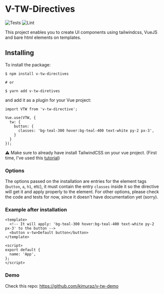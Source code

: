 # V-TW-Directives

![Tests](https://github.com/kimuraz/v-tw/workflows/Tests/badge.svg?branch=main) ![Lint](https://github.com/kimuraz/v-tw/workflows/Lint/badge.svg?branch=main)

This project enables you to create UI components using tailwindcss, VueJS and bare html elements on templates.

## Installing

To install the package:

```
$ npm install v-tw-directives

# or

$ yarn add v-tw-diretives
```

and add it as a plugin for your Vue project:

```
import VTW from 'v-tw-directive';

Vue.use(VTW, {
  tw: {
    button: {
      classes: 'bg-teal-300 hover:bg-teal-400 text-white py-2 px-3',
    }
  }
});
```

:warning: Make sure to already have install TailwindCSS on your vue project.
(First time, I've used this [tutorial](https://flaviocopes.com/vue-tailwind/))

### Options

The options passed on the installation are entries for the element tags (`button`, `a`, `h1`, etc), it must contain the entry `classes` inside it so the directive will get it and apply properly to the element. For other options, please check the code and tests for now, since it doesn't have documentation yet (sorry).

### Example after installation

```
<template>
  <!-- It will apply: 'bg-teal-300 hover:bg-teal-400 text-white py-2 px-3' to the button -->
  <button v-tw>Default button</button>
</template>

<script>
export default {
  name: 'App',
};
</script>
```

### Demo

Check this repo: https://github.com/kimuraz/v-tw-demo

